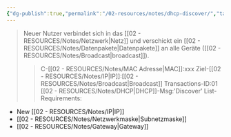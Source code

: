 ```yaml
---
{"dg-publish":true,"permalink":"/02-resources/notes/dhcp-discover/","tags":["netzwerk/protocol"],"noteIcon":""}
---
```


<style> .container {font-family: sans-serif; text-align: center;} .button-wrapper button {z-index: 1;height: 40px; width: 100px; margin: 10px;padding: 5px;} .excalidraw .App-menu_top .buttonList { display: flex;} .excalidraw-wrapper { height: 800px; margin: 50px; position: relative;} :root[dir="ltr"] .excalidraw .layer-ui__wrapper .zen-mode-transition.App-menu_bottom--transition-left {transform: none;} </style><script src="https://cdn.jsdelivr.net/npm/react@17/umd/react.production.min.js"></script><script src="https://cdn.jsdelivr.net/npm/react-dom@17/umd/react-dom.production.min.js"></script><script type="text/javascript" src="https://cdn.jsdelivr.net/npm/@excalidraw/excalidraw@0/dist/excalidraw.production.min.js"></script><div id="DHCP-Server_2024-08-01_1338.43.excalidraw.md1"></div><script>(function(){const InitialData={"type":"excalidraw","version":2,"source":"https://github.com/zsviczian/obsidian-excalidraw-plugin/releases/tag/2.2.13","elements":[{"type":"image","version":259,"versionNonce":2096931962,"index":"a0","isDeleted":false,"id":"iB8y_Pq7QlRiRLZAnOmhf","fillStyle":"solid","strokeWidth":2,"strokeStyle":"solid","roughness":1,"opacity":100,"angle":0,"x":-632,"y":-235.2421875,"strokeColor":"transparent","backgroundColor":"transparent","width":168,"height":168,"seed":1132098938,"groupIds":[],"frameId":null,"roundness":null,"boundElements":[{"id":"uksAtdhv_GM8o-Au6pjud","type":"arrow"}],"updated":1722513089421,"link":null,"locked":false,"status":"pending","fileId":"f6c1d7e1aa53e7d469b3b7665c3abe5d3bba85f7","scale":[1,1]},{"type":"image","version":105,"versionNonce":527605498,"index":"a1","isDeleted":false,"id":"cK-4fmHNU0F13KmlxjGIl","fillStyle":"solid","strokeWidth":2,"strokeStyle":"solid","roughness":1,"opacity":100,"angle":0,"x":195,"y":-155.2421875,"strokeColor":"transparent","backgroundColor":"transparent","width":151,"height":151,"seed":149073466,"groupIds":[],"frameId":null,"roundness":null,"boundElements":[{"id":"5zmuAWFa_v51DPfujeQO_","type":"arrow"}],"updated":1722513083730,"link":null,"locked":false,"status":"pending","fileId":"6106568153b329ecf3a19bfa6e61ca6e0985de99","scale":[1,1]},{"type":"text","version":63,"versionNonce":1422984762,"index":"a2","isDeleted":false,"id":"P89bmtRc","fillStyle":"solid","strokeWidth":2,"strokeStyle":"solid","roughness":1,"opacity":100,"angle":0,"x":175,"y":-201.2421875,"strokeColor":"#1e1e1e","backgroundColor":"transparent","width":197.7407989501953,"height":25,"seed":176966310,"groupIds":[],"frameId":null,"roundness":null,"boundElements":[],"updated":1722513188188,"link":"[[02 - RESOURCES/Notes/DHCP-Server\|DHCP-Server]]","locked":false,"fontSize":20,"fontFamily":1,"text":"📍[[02 - RESOURCES/Notes/DHCP-Server\|DHCP-Server]]","rawText":"[[02 - RESOURCES/Notes/DHCP-Server\|DHCP-Server]]","textAlign":"left","verticalAlign":"top","containerId":null,"originalText":"📍[[02 - RESOURCES/Notes/DHCP-Server\|DHCP-Server]]","autoResize":true,"lineHeight":1.25},{"type":"text","version":73,"versionNonce":1680526246,"index":"a3","isDeleted":false,"id":"IrLmARam","fillStyle":"solid","strokeWidth":2,"strokeStyle":"solid","roughness":1,"opacity":100,"angle":0,"x":-599,"y":-274.2421875,"strokeColor":"#1e1e1e","backgroundColor":"transparent","width":132.63987731933594,"height":25,"seed":17208486,"groupIds":[],"frameId":null,"roundness":null,"boundElements":[],"updated":1722517223831,"link":null,"locked":false,"fontSize":20,"fontFamily":1,"text":"Neuer Nutzer","rawText":"Neuer Nutzer","textAlign":"left","verticalAlign":"top","containerId":null,"originalText":"Neuer Nutzer","autoResize":true,"lineHeight":1.25},{"type":"image","version":178,"versionNonce":1810189818,"index":"a4","isDeleted":false,"id":"CWq3rY1UdP095_4y57Egb","fillStyle":"solid","strokeWidth":2,"strokeStyle":"solid","roughness":1,"opacity":100,"angle":0,"x":-199,"y":-70.2421875,"strokeColor":"transparent","backgroundColor":"transparent","width":139,"height":139,"seed":50429434,"groupIds":[],"frameId":null,"roundness":null,"boundElements":[{"id":"NGeyxVepMdNJN2uhQvxPN","type":"arrow"},{"id":"euNUMLvrb-7rD4-XhZDcx","type":"arrow"},{"id":"9cUcy47A-V--_hQ7RlaUI","type":"arrow"},{"id":"5zmuAWFa_v51DPfujeQO_","type":"arrow"},{"id":"-FLGZ2hoQ_pRjnd1VwWkm","type":"arrow"},{"id":"uksAtdhv_GM8o-Au6pjud","type":"arrow"}],"updated":1722513089421,"link":null,"locked":false,"status":"pending","fileId":"807d01b91f4ba7b1db9126dac7c50777179382e1","scale":[1,1]},{"type":"image","version":157,"versionNonce":1809055014,"index":"a5","isDeleted":false,"id":"dLFqUlsDhFSTOOIWjZT_H","fillStyle":"solid","strokeWidth":2,"strokeStyle":"solid","roughness":1,"opacity":100,"angle":0,"x":-122.2453597830746,"y":-222.87351228950308,"strokeColor":"transparent","backgroundColor":"transparent","width":82.99999999999999,"height":82.99999999999999,"seed":908541734,"groupIds":[],"frameId":null,"roundness":null,"boundElements":[{"id":"-FLGZ2hoQ_pRjnd1VwWkm","type":"arrow"}],"updated":1722515026324,"link":null,"locked":false,"status":"pending","fileId":"f57648409fb309923cf54a7326bab65de3133a85","scale":[1,1]},{"type":"image","version":104,"versionNonce":138876538,"index":"a6","isDeleted":false,"id":"8NcBFuypBPH0I3IJmCos7","fillStyle":"solid","strokeWidth":2,"strokeStyle":"solid","roughness":1,"opacity":100,"angle":0,"x":-525.5,"y":164.2578125,"strokeColor":"transparent","backgroundColor":"transparent","width":82.99999999999999,"height":82.99999999999999,"seed":632833574,"groupIds":[],"frameId":null,"roundness":null,"boundElements":[{"id":"NGeyxVepMdNJN2uhQvxPN","type":"arrow"}],"updated":1722513070670,"link":null,"locked":false,"status":"pending","fileId":"f57648409fb309923cf54a7326bab65de3133a85","scale":[1,1]},{"type":"image","version":93,"versionNonce":377471418,"index":"a7","isDeleted":false,"id":"vCrDCOa-u3uKoW_DR9e1A","fillStyle":"solid","strokeWidth":2,"strokeStyle":"solid","roughness":1,"opacity":100,"angle":0,"x":-129.5,"y":225.2578125,"strokeColor":"transparent","backgroundColor":"transparent","width":82.99999999999999,"height":82.99999999999999,"seed":1538956346,"groupIds":[],"frameId":null,"roundness":null,"boundElements":[{"id":"euNUMLvrb-7rD4-XhZDcx","type":"arrow"}],"updated":1722513076022,"link":null,"locked":false,"status":"pending","fileId":"f57648409fb309923cf54a7326bab65de3133a85","scale":[1,1]},{"type":"image","version":119,"versionNonce":997238202,"index":"a8","isDeleted":false,"id":"vLrgjTWyhtxiRv_Zjq1bO","fillStyle":"solid","strokeWidth":2,"strokeStyle":"solid","roughness":1,"opacity":100,"angle":0,"x":144.5,"y":203.2578125,"strokeColor":"transparent","backgroundColor":"transparent","width":82.99999999999999,"height":82.99999999999999,"seed":1616126502,"groupIds":[],"frameId":null,"roundness":null,"boundElements":[{"id":"9cUcy47A-V--_hQ7RlaUI","type":"arrow"}],"updated":1722513080730,"link":null,"locked":false,"status":"pending","fileId":"f57648409fb309923cf54a7326bab65de3133a85","scale":[1,1]},{"type":"text","version":100,"versionNonce":969344742,"index":"a9","isDeleted":false,"id":"6qvmTUVu","fillStyle":"solid","strokeWidth":2,"strokeStyle":"solid","roughness":1,"opacity":100,"angle":0,"x":-122.2453597830746,"y":-279.8735122895031,"strokeColor":"#1e1e1e","backgroundColor":"transparent","width":95.69992065429688,"height":25,"seed":303215910,"groupIds":[],"frameId":null,"roundness":null,"boundElements":[],"updated":1722515026325,"link":null,"locked":false,"fontSize":20,"fontFamily":1,"text":"Nutzer 01","rawText":"Nutzer 01","textAlign":"left","verticalAlign":"top","containerId":null,"originalText":"Nutzer 01","autoResize":true,"lineHeight":1.25},{"type":"text","version":78,"versionNonce":1386758950,"index":"aA","isDeleted":false,"id":"DkkQDTfN","fillStyle":"solid","strokeWidth":2,"strokeStyle":"solid","roughness":1,"opacity":100,"angle":0,"x":-528.8499603271484,"y":117.2578125,"strokeColor":"#1e1e1e","backgroundColor":"transparent","width":105.27992248535156,"height":25,"seed":1976008442,"groupIds":[],"frameId":null,"roundness":null,"boundElements":[],"updated":1722513044272,"link":null,"locked":false,"fontSize":20,"fontFamily":1,"text":"Nutzer 02","rawText":"Nutzer 02","textAlign":"left","verticalAlign":"top","containerId":null,"originalText":"Nutzer 02","autoResize":true,"lineHeight":1.25},{"type":"text","version":66,"versionNonce":1404975782,"index":"aB","isDeleted":false,"id":"QTGyjCTv","fillStyle":"solid","strokeWidth":2,"strokeStyle":"solid","roughness":1,"opacity":100,"angle":0,"x":-137.84996032714844,"y":187.2578125,"strokeColor":"#1e1e1e","backgroundColor":"transparent","width":104.27992248535156,"height":25,"seed":1532449978,"groupIds":[],"frameId":null,"roundness":null,"boundElements":[],"updated":1722513042520,"link":null,"locked":false,"fontSize":20,"fontFamily":1,"text":"Nutzer 03","rawText":"Nutzer 03","textAlign":"left","verticalAlign":"top","containerId":null,"originalText":"Nutzer 03","autoResize":true,"lineHeight":1.25},{"type":"text","version":73,"versionNonce":476863270,"index":"aC","isDeleted":false,"id":"CmtG39KA","fillStyle":"solid","strokeWidth":2,"strokeStyle":"solid","roughness":1,"opacity":100,"angle":0,"x":137.15003967285156,"y":163.2578125,"strokeColor":"#1e1e1e","backgroundColor":"transparent","width":103.27992248535156,"height":25,"seed":1429350330,"groupIds":[],"frameId":null,"roundness":null,"boundElements":[],"updated":1722513040769,"link":null,"locked":false,"fontSize":20,"fontFamily":1,"text":"Nutzer 04","rawText":"Nutzer 04","textAlign":"left","verticalAlign":"top","containerId":null,"originalText":"Nutzer 04","autoResize":true,"lineHeight":1.25},{"type":"arrow","version":136,"versionNonce":123880166,"index":"aE","isDeleted":false,"id":"NGeyxVepMdNJN2uhQvxPN","fillStyle":"solid","strokeWidth":2,"strokeStyle":"solid","roughness":1,"opacity":100,"angle":0,"x":-437,"y":187.7578125,"strokeColor":"#1e1e1e","backgroundColor":"transparent","width":223,"height":146,"seed":2006261690,"groupIds":[],"frameId":null,"roundness":{"type":2},"boundElements":[],"updated":1722517045059,"link":null,"locked":false,"startBinding":{"elementId":"8NcBFuypBPH0I3IJmCos7","focus":0.18597969112221244,"gap":5.5},"endBinding":{"elementId":"CWq3rY1UdP095_4y57Egb","focus":0.11150104306798464,"gap":15},"lastCommittedPoint":null,"startArrowhead":null,"endArrowhead":null,"points":[[0,0],[223,-146]]},{"type":"arrow","version":139,"versionNonce":1185890662,"index":"aF","isDeleted":false,"id":"euNUMLvrb-7rD4-XhZDcx","fillStyle":"solid","strokeWidth":2,"strokeStyle":"solid","roughness":1,"opacity":100,"angle":0,"x":-99,"y":228.7578125,"strokeColor":"#1e1e1e","backgroundColor":"transparent","width":29,"height":144,"seed":2114269370,"groupIds":[],"frameId":null,"roundness":{"type":2},"boundElements":[],"updated":1722517045059,"link":null,"locked":false,"startBinding":{"elementId":"vCrDCOa-u3uKoW_DR9e1A","focus":-0.06713559440072431,"gap":1},"endBinding":{"elementId":"CWq3rY1UdP095_4y57Egb","focus":0.1882563313511041,"gap":16},"lastCommittedPoint":null,"startArrowhead":null,"endArrowhead":null,"points":[[0,0],[-29,-144]]},{"type":"arrow","version":143,"versionNonce":816750566,"index":"aG","isDeleted":false,"id":"9cUcy47A-V--_hQ7RlaUI","fillStyle":"solid","strokeWidth":2,"strokeStyle":"solid","roughness":1,"opacity":100,"angle":0,"x":143,"y":212.7578125,"strokeColor":"#1e1e1e","backgroundColor":"transparent","width":195,"height":167,"seed":1459528698,"groupIds":[],"frameId":null,"roundness":{"type":2},"boundElements":[],"updated":1722517045059,"link":null,"locked":false,"startBinding":{"elementId":"vLrgjTWyhtxiRv_Zjq1bO","focus":-0.06263728948944952,"gap":1.5},"endBinding":{"elementId":"CWq3rY1UdP095_4y57Egb","focus":-0.15402043006478794,"gap":8},"lastCommittedPoint":null,"startArrowhead":null,"endArrowhead":null,"points":[[0,0],[-195,-167]]},{"type":"arrow","version":147,"versionNonce":1145593446,"index":"aH","isDeleted":false,"id":"5zmuAWFa_v51DPfujeQO_","fillStyle":"solid","strokeWidth":2,"strokeStyle":"solid","roughness":1,"opacity":100,"angle":0,"x":176,"y":-33.2421875,"strokeColor":"#1e1e1e","backgroundColor":"transparent","width":217,"height":34,"seed":1969883130,"groupIds":[],"frameId":null,"roundness":{"type":2},"boundElements":[],"updated":1722517045059,"link":null,"locked":false,"startBinding":{"elementId":"cK-4fmHNU0F13KmlxjGIl","focus":-0.36291918419039076,"gap":19},"endBinding":{"elementId":"CWq3rY1UdP095_4y57Egb","focus":0.1911490727736536,"gap":19},"lastCommittedPoint":null,"startArrowhead":null,"endArrowhead":null,"points":[[0,0],[-217,34]]},{"type":"arrow","version":281,"versionNonce":1717861606,"index":"aI","isDeleted":false,"id":"-FLGZ2hoQ_pRjnd1VwWkm","fillStyle":"solid","strokeWidth":2,"strokeStyle":"solid","roughness":1,"opacity":100,"angle":0,"x":-96.0450068876699,"y":-129.87351228950308,"strokeColor":"#1e1e1e","backgroundColor":"transparent","width":31.22600486613257,"height":46.63132478950308,"seed":298289466,"groupIds":[],"frameId":null,"roundness":{"type":2},"boundElements":[],"updated":1722517045059,"link":null,"locked":false,"startBinding":{"elementId":"dLFqUlsDhFSTOOIWjZT_H","focus":-0.2769032844036874,"gap":10},"endBinding":{"elementId":"CWq3rY1UdP095_4y57Egb","focus":-0.45687787119701834,"gap":13},"lastCommittedPoint":null,"startArrowhead":null,"endArrowhead":null,"points":[[0,0],[-31.22600486613257,46.63132478950308]]},{"type":"arrow","version":212,"versionNonce":2040925626,"index":"aJ","isDeleted":false,"id":"uksAtdhv_GM8o-Au6pjud","fillStyle":"solid","strokeWidth":2,"strokeStyle":"solid","roughness":1,"opacity":100,"angle":0,"x":-447.3792748256022,"y":-66.55256929264252,"strokeColor":"#1e1e1e","backgroundColor":"transparent","width":232.37927482560218,"height":39.31038179264252,"seed":1274768698,"groupIds":[],"frameId":null,"roundness":{"type":2},"boundElements":[],"updated":1722518323397,"link":null,"locked":false,"startBinding":{"elementId":"iB8y_Pq7QlRiRLZAnOmhf","focus":0.6890158783665021,"gap":16.62072517439782},"endBinding":{"elementId":"CWq3rY1UdP095_4y57Egb","focus":0.14812780831107009,"gap":16},"lastCommittedPoint":null,"startArrowhead":null,"endArrowhead":"arrow","points":[[0,0],[232.37927482560218,39.31038179264252]]},{"type":"text","version":55,"versionNonce":1869145190,"index":"aK","isDeleted":false,"id":"l03VmWWV","fillStyle":"solid","strokeWidth":2,"strokeStyle":"solid","roughness":1,"opacity":100,"angle":0,"x":-153,"y":-63.2421875,"strokeColor":"#1e1e1e","backgroundColor":"transparent","width":135.04086303710938,"height":25,"seed":1564685050,"groupIds":[],"frameId":null,"roundness":null,"boundElements":[],"updated":1722513165462,"link":"[[02 - RESOURCES/Notes/Switch\|Switch]]","locked":false,"fontSize":20,"fontFamily":1,"text":"📍[[02 - RESOURCES/Notes/Switch\|Switch]]","rawText":"[[02 - RESOURCES/Notes/Switch\|Switch]]","textAlign":"left","verticalAlign":"top","containerId":null,"originalText":"📍[[02 - RESOURCES/Notes/Switch\|Switch]]","autoResize":true,"lineHeight":1.25},{"type":"text","version":126,"versionNonce":927133306,"index":"aL","isDeleted":false,"id":"v4A7Cd1l","fillStyle":"solid","strokeWidth":2,"strokeStyle":"solid","roughness":1,"opacity":100,"angle":0,"x":-251.66706105377295,"y":-431.03428544990453,"strokeColor":"#1e1e1e","backgroundColor":"transparent","width":255.4639892578125,"height":72.57691325816776,"seed":1065496506,"groupIds":[],"frameId":null,"roundness":null,"boundElements":[],"updated":1722515059070,"link":null,"locked":false,"fontSize":58.06153060653421,"fontFamily":8,"text":"Discover","rawText":"Discover","textAlign":"left","verticalAlign":"top","containerId":null,"originalText":"Discover","autoResize":true,"lineHeight":1.25},{"type":"rectangle","version":683,"versionNonce":1784885498,"index":"aN","isDeleted":false,"id":"UwWHCHFQ_dLJxyz4O79xc","fillStyle":"solid","strokeWidth":2,"strokeStyle":"solid","roughness":1,"opacity":100,"angle":0.3318004672896766,"x":-415.1200941696177,"y":-261.376009811146,"strokeColor":"#1e1e1e","backgroundColor":"transparent","width":197.98919915175333,"height":183,"seed":1282968422,"groupIds":[],"frameId":null,"roundness":{"type":3},"boundElements":[{"type":"text","id":"6sCliHOi"},{"id":"uksAtdhv_GM8o-Au6pjud","type":"arrow"}],"updated":1722516620004,"link":null,"locked":false},{"type":"text","version":552,"versionNonce":207687610,"index":"aNG","isDeleted":false,"id":"6sCliHOi","fillStyle":"solid","strokeWidth":2,"strokeStyle":"solid","roughness":1,"opacity":100,"angle":0.3318004672896766,"x":-404.59740316307693,"y":-256.27600981114597,"strokeColor":"#1e1e1e","backgroundColor":"transparent","width":176.94381713867188,"height":172.8,"seed":40905018,"groupIds":[],"frameId":null,"roundness":null,"boundElements":[],"updated":1722516516054,"link":"[[02 - RESOURCES/Notes/MAC Adresse\|MAC Adresse]]","locked":false,"fontSize":16,"fontFamily":6,"text":"📍C-[[MAC\|MAC]]:xxx\nZiel-[[02 - RESOURCES/Notes/IP\|IP]]:[[02 - RESOURCES/Notes/Broadcast\|Broadcast]]\nTransactions-ID:01\n[[02 - RESOURCES/Notes/DHCP\|DHCP]]-Msg:'Discover'\nList-Requirements:\n- New [[02 - RESOURCES/Notes/IP\|IP]]\n- [[Subnetzmaske\|Subnetzmaske]]\n- [[02 - RESOURCES/Notes/Gateway\|Gateway]]","rawText":"C-[[02 - RESOURCES/Notes/MAC Adresse\|MAC]]:xxx\nZiel-[[02 - RESOURCES/Notes/IP\|IP]]:[[02 - RESOURCES/Notes/Broadcast\|Broadcast]]\nTransactions-ID:01\n[[02 - RESOURCES/Notes/DHCP\|DHCP]]-Msg:'Discover'\nList-Requirements:\n- New [[02 - RESOURCES/Notes/IP\|IP]]\n- [[02 - RESOURCES/Notes/Netzwerkmaske\|Subnetzmaske]]\n- [[02 - RESOURCES/Notes/Gateway\|Gateway]]","textAlign":"center","verticalAlign":"middle","containerId":"UwWHCHFQ_dLJxyz4O79xc","originalText":"📍C-[[MAC\|MAC]]:xxx\nZiel-[[02 - RESOURCES/Notes/IP\|IP]]:[[02 - RESOURCES/Notes/Broadcast\|Broadcast]]\nTransactions-ID:01\n[[02 - RESOURCES/Notes/DHCP\|DHCP]]-Msg:'Discover'\nList-Requirements:\n- New [[02 - RESOURCES/Notes/IP\|IP]]\n- [[Subnetzmaske\|Subnetzmaske]]\n- [[02 - RESOURCES/Notes/Gateway\|Gateway]]","autoResize":true,"lineHeight":1.35}],"appState":{"theme":"dark","viewBackgroundColor":"#ffffff","currentItemStrokeColor":"#1e1e1e","currentItemBackgroundColor":"transparent","currentItemFillStyle":"solid","currentItemStrokeWidth":2,"currentItemStrokeStyle":"solid","currentItemRoughness":1,"currentItemOpacity":100,"currentItemFontFamily":6,"currentItemFontSize":16,"currentItemTextAlign":"left","currentItemStartArrowhead":null,"currentItemEndArrowhead":null,"scrollX":844.2129338582356,"scrollY":458.6864135582855,"zoom":{"value":1.2000000000000002},"currentItemRoundness":"round","gridSize":null,"gridColor":{"Bold":"#C9C9C9FF","Regular":"#EDEDEDFF"},"currentStrokeOptions":null,"previousGridSize":null,"frameRendering":{"enabled":true,"clip":true,"name":true,"outline":true},"objectsSnapModeEnabled":false},"files":{}};InitialData.scrollToContent=true;App=()=>{const e=React.useRef(null),t=React.useRef(null),[n,i]=React.useState({width:void 0,height:void 0});return React.useEffect(()=>{i({width:t.current.getBoundingClientRect().width,height:t.current.getBoundingClientRect().height});const e=()=>{i({width:t.current.getBoundingClientRect().width,height:t.current.getBoundingClientRect().height})};return window.addEventListener("resize",e),()=>window.removeEventListener("resize",e)},[t]),React.createElement(React.Fragment,null,React.createElement("div",{className:"excalidraw-wrapper",ref:t},React.createElement(ExcalidrawLib.Excalidraw,{ref:e,width:n.width,height:n.height,initialData:InitialData,viewModeEnabled:!0,zenModeEnabled:!0,gridModeEnabled:!1})))},excalidrawWrapper=document.getElementById("DHCP-Server_2024-08-01_1338.43.excalidraw.md1");ReactDOM.render(React.createElement(App),excalidrawWrapper);})();</script>

>Neuer Nutzer verbindet sich in das [[02 - RESOURCES/Notes/Netzwerk\|Netz]] und verschickt ein [[02 - RESOURCES/Notes/Datenpakete\|Datenpakete]] an alle Geräte ([[02 - RESOURCES/Notes/Broadcast\|broadcast]]).
>
>>C-[[02 - RESOURCES/Notes/MAC Adresse\|MAC]]:xxx
Ziel-[[02 - RESOURCES/Notes/IP\|IP]]:[[02 - RESOURCES/Notes/Broadcast\|Broadcast]]
Transactions-ID:01
[[02 - RESOURCES/Notes/DHCP\|DHCP]]-Msg:'Discover'
List-Requirements:
- New [[02 - RESOURCES/Notes/IP\|IP]]
- [[02 - RESOURCES/Notes/Netzwerkmaske\|Subnetzmaske]]
- [[02 - RESOURCES/Notes/Gateway\|Gateway]]